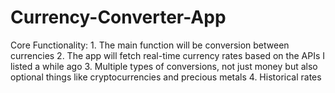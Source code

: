 # Currency-Converter-App
 Core Functionality:  1. The main function will be conversion between currencies  2. The app will fetch real-time currency rates based on the APIs I listed a while ago  3. Multiple types of conversions, not just money but also optional things like cryptocurrencies and precious metals  4.  Historical rates
